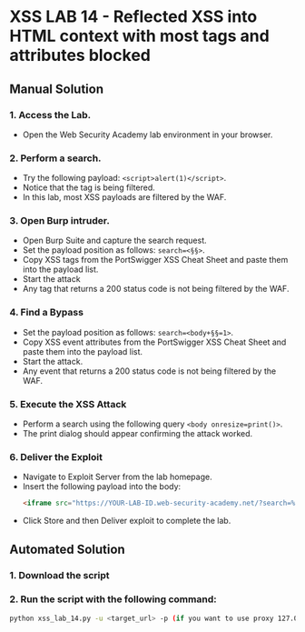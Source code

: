 # XSS LAB 14 - Reflected XSS into HTML context with most tags and attributes blocked

## Manual Solution

### 1. Access the Lab.
- Open the Web Security Academy lab environment in your browser.

### 2. Perform a search.
- Try the following payload: `<script>alert(1)</script>`.
- Notice that the tag is being filtered.
- In this lab, most XSS payloads are filtered by the WAF.

### 3. Open Burp intruder.
- Open Burp Suite and capture the search request.
- Set the payload position as follows: `search=<§§>`.
- Copy XSS tags from the PortSwigger XSS Cheat Sheet and paste them into the payload list.
- Start the attack
- Any tag that returns a 200 status code is not being filtered by the WAF.

### 4. Find a Bypass
- Set the payload position as follows: `search=<body+§§=1>`.
- Copy XSS event attributes from the PortSwigger XSS Cheat Sheet and paste them into the payload list.
- Start the attack.
- Any event that returns a 200 status code is not being filtered by the WAF.

### 5. Execute the XSS Attack
- Perform a search using the following query `<body onresize=print()>`.
- The print dialog should appear confirming the attack worked.

### 6. Deliver the Exploit
- Navigate to Exploit Server from the lab homepage.
- Insert the following payload into the body:
  ```html
  <iframe src="https://YOUR-LAB-ID.web-security-academy.net/?search=%22%3E%3Cbody%20onresize=print()%3E" onload=this.style.width='100px'>
  ```
- Click Store and then Deliver exploit to complete the lab.


## Automated Solution

### 1. Download the script
### 2. Run the script with the following command:
```sh
python xss_lab_14.py -u <target_url> -p (if you want to use proxy 127.0.0.1:8080)
``` 